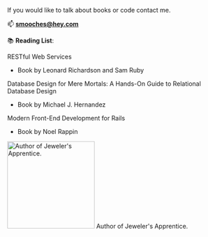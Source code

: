 

If you would like to talk about books or code contact me. 

📫 **smooches@hey.com**

📚 **Reading List**: 

RESTful Web Services
- Book by Leonard Richardson and Sam Ruby

Database Design for Mere Mortals: A Hands-On Guide to Relational Database Design
- Book by Michael J. Hernandez

Modern Front-End Development for Rails
- Book by Noel Rappin



<img src="https://cdn-icons-png.flaticon.com/512/919/919842.png" alt="Author of Jeweler's Apprentice." style="width:200px;"/>
Author of Jeweler's Apprentice.

